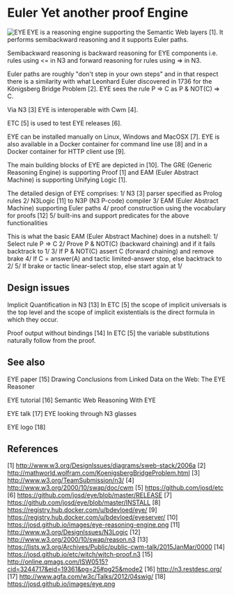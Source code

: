 # Euler Yet another proof Engine

<img align="left" src="https://josd.github.io/images/eye.png" alt="EYE"/>
EYE is a reasoning engine supporting the Semantic Web layers [1].
It performs semibackward reasoning and it supports Euler paths.

Semibackward reasoning is backward reasoning for EYE components i.e.
rules using <= in N3 and forward reasoning for rules using => in N3.

Euler paths are roughly "don't step in your own steps" and in that
respect there is a similarity with what Leonhard Euler discovered
in 1736 for the Königsberg Bridge Problem [2]. EYE sees the rule
P => C as P & NOT(C) => C.

Via N3 [3] EYE is interoperable with Cwm [4].

ETC [5] is used to test EYE releases [6].

EYE can be installed manually on Linux, Windows and MacOSX [7].
EYE is also available in a Docker container for command line use [8]
and in a Docker container for HTTP client use [9].

The main building blocks of EYE are depicted in [10].
The GRE (Generic Reasoning Engine) is supporting Proof [1]
and EAM (Euler Abstract Machine) is supporting Unifying Logic [1].

The detailed design of EYE comprises:
 1/ N3 [3] parser specified as Prolog rules
 2/ N3Logic [11] to N3P (N3 P-code) compiler
 3/ EAM (Euler Abstract Machine) supporting Euler paths
 4/ proof construction using the vocabulary for proofs [12]
 5/ built-ins and support predicates for the above functionalities

This is what the basic EAM (Euler Abstract Machine) does in a nutshell:
 1/ Select rule P => C
 2/ Prove P & NOT(C) (backward chaining) and if it fails backtrack to 1/
 3/ If P & NOT(C) assert C (forward chaining) and remove brake
 4/ If C = answer(A) and tactic limited-answer stop, else backtrack to 2/
 5/ If brake or tactic linear-select stop, else start again at 1/


## Design issues

Implicit Quantification in N3 [13]
  In ETC [5] the scope of implicit universals is the top level and the
  scope of implicit existentials is the direct formula in which they occur.

Proof output without bindings [14]
  In ETC [5] the variable substitutions naturally follow from the proof.


## See also

EYE paper [15]
  Drawing Conclusions from Linked Data on the Web: The EYE Reasoner

EYE tutorial [16]
  Semantic Web Reasoning With EYE

EYE talk [17]
  EYE looking through N3 glasses

EYE logo [18]


## References

 [1] http://www.w3.org/DesignIssues/diagrams/sweb-stack/2006a
 [2] http://mathworld.wolfram.com/KoenigsbergBridgeProblem.html
 [3] http://www.w3.org/TeamSubmission/n3/
 [4] http://www.w3.org/2000/10/swap/doc/cwm
 [5] https://github.com/josd/etc
 [6] https://github.com/josd/eye/blob/master/RELEASE
 [7] https://github.com/josd/eye/blob/master/INSTALL
 [8] https://registry.hub.docker.com/u/bdevloed/eye/
 [9] https://registry.hub.docker.com/u/bdevloed/eyeserver/
[10] https://josd.github.io/images/eye-reasoning-engine.png
[11] http://www.w3.org/DesignIssues/N3Logic
[12] http://www.w3.org/2000/10/swap/reason.n3
[13] https://lists.w3.org/Archives/Public/public-cwm-talk/2015JanMar/0000
[14] https://josd.github.io/etc/witch/witch-proof.n3
[15] http://online.qmags.com/ISW0515?cid=3244717&eid=19361&pg=25#pg25&mode2
[16] http://n3.restdesc.org/
[17] http://www.agfa.com/w3c/Talks/2012/04swig/
[18] https://josd.github.io/images/eye.png
